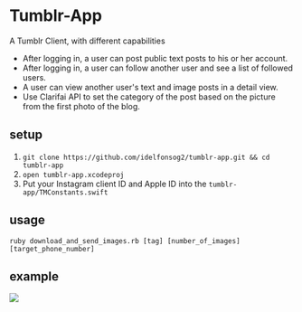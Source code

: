 # Tumblr-App

A Tumblr Client, with different capabilities

- After logging in, a user can post public text posts to his or her account.
- After logging in, a user can follow another user and see a list of followed users.
- A user can view another user's text and image posts in a detail view.
- Use Clarifai API to set the category of the post based on the picture from the first photo of the blog.

## setup

1. `git clone https://github.com/idelfonsog2/tumblr-app.git && cd tumblr-app`
2. `open tumblr-app.xcodeproj`
4. Put your Instagram client ID and Apple ID into the `tumblr-app/TMConstants.swift`

## usage

`ruby download_and_send_images.rb [tag] [number_of_images] [target_phone_number]`

## example

![](http://imgur.com/PKWI7Gd)

